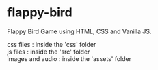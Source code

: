 # flappy-bird

Flappy Bird Game using HTML, CSS and Vanilla JS.

css files : inside the 'css' folder <br>
js files  : inside the 'src' folder <br>
images and audio : inside the 'assets' folder
